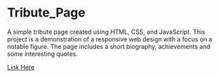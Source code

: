 # Tribute_Page
A simple tribute page created using HTML, CSS, and JavaScript. 
This project is a demonstration of a responsive web design with a focus on a notable figure. 
The page includes a short biography, achievements and some interesting quotes.

[Link Here](https://m-siddhi.github.io/tribute-page/)
